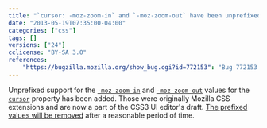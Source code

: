 ```yaml
---
title: "`cursor: -moz-zoom-in` and `-moz-zoom-out` have been unprefixed"
date: "2013-05-19T07:35:00-04:00"
categories: ["css"]
tags: []
versions: ["24"]
cclicense: "BY-SA 3.0"
references:
    "https://bugzilla.mozilla.org/show_bug.cgi?id=772153": "Bug 772153 – unprefix CSS cursor: -moz-zoom-in | -moz-zoom-out"
---
```

Unprefixed support for the [`-moz-zoom-in`](https://developer.mozilla.org/en-US/docs/Web/CSS/-moz-zoom-in) and [`-moz-zoom-out`](https://developer.mozilla.org/en-US/docs/Web/CSS/-moz-zoom-out) values for the [`cursor`](https://developer.mozilla.org/en-US/docs/Web/CSS/cursor) property has been added. Those were originally Mozilla CSS extensions and are now a part of the CSS3 UI editor's draft. [The prefixed values will be removed](https://bugzilla.mozilla.org/show_bug.cgi?id=879119) after a reasonable period of time.
